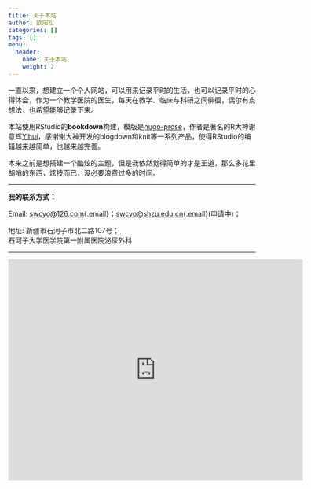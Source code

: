 ```yaml
---
title: 关于本站
author: 欧阳松
categories: []
tags: []
menu:
  header:
    name: 关于本站
    weight: 2
---
```


一直以来，想建立一个个人网站，可以用来记录平时的生活，也可以记录平时的心得体会，作为一个教学医院的医生，每天在教学、临床与科研之间徘徊，偶尔有点想法，也希望能够记录下来。

本站使用RStudio的**bookdown**构建，模版是[hugo-prose](https://github.com/yihui/hugo-prose/)，作者是著名的R大神谢意辉[Yihui](https://yihui.org/)，感谢谢大神开发的blogdown和knit等一系列产品，使得RStudio的编辑越来越简单，也越来越完善。

本来之前是想搭建一个酷炫的主题，但是我依然觉得简单的才是王道，那么多花里胡哨的东西，炫技而已，没必要浪费过多的时间。

------------------------------------------------------------------------

**我的联系方式：**

Email: [swcyo\@126.com](mailto:swcyo@126.com){.email}；[swcyo\@shzu.edu.cn](mailto:swcyo@shzu.edu.cn){.email}(申请中)；

地址: 新疆市石河子市北二路107号；\
石河子大学医学院第一附属医院泌尿外科

------------------------------------------------------------------------

<iframe src="https://map.baidu.com/@9580947.21,5482645.55,19z" width="600" height="450" frameborder="0" style="border:0">

</iframe>

